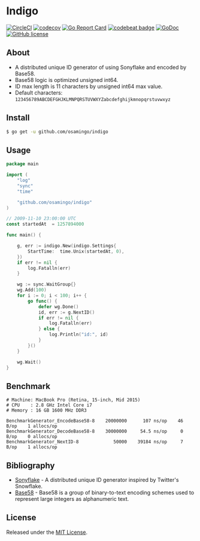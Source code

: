 # Indigo

[![CircleCI](https://img.shields.io/circleci/project/osamingo/indigo/master.svg)](https://circleci.com/gh/osamingo/indigo)
[![codecov](https://codecov.io/gh/osamingo/indigo/branch/master/graph/badge.svg)](https://codecov.io/gh/osamingo/indigo)
[![Go Report Card](https://goreportcard.com/badge/osamingo/indigo)](https://goreportcard.com/report/osamingo/indigo)
[![codebeat badge](https://codebeat.co/badges/3885a5d8-7db0-4162-970a-577a1bf54199)](https://codebeat.co/projects/github-com-osamingo-indigo)
[![GoDoc](https://godoc.org/github.com/osamingo/indigo?status.svg)](https://godoc.org/github.com/osamingo/indigo)
[![GitHub license](https://img.shields.io/badge/license-MIT-blue.svg)](https://raw.githubusercontent.com/osamingo/indigo/master/LICENSE)

## About

- A distributed unique ID generator of using Sonyflake and encoded by Base58.
- Base58 logic is optimized unsigned int64.
- ID max length is 11 characters by unsigned int64 max value.
- Default characters: `123456789ABCDEFGHJKLMNPQRSTUVWXYZabcdefghijkmnopqrstuvwxyz`

## Install

```bash
$ go get -u github.com/osamingo/indigo
```

## Usage

```go
package main

import (
	"log"
	"sync"
	"time"

	"github.com/osamingo/indigo"
)

// 2009-11-10 23:00:00 UTC
const startedAt  = 1257894000

func main() {

	g, err := indigo.New(indigo.Settings{
		StartTime:  time.Unix(startedAt, 0),
	})
	if err != nil {
		log.Fatalln(err)
	}

	wg := sync.WaitGroup{}
	wg.Add(100)
	for i := 0; i < 100; i++ {
		go func() {
			defer wg.Done()
			id, err := g.NextID()
			if err != nil {
				log.Fatalln(err)
			} else {
				log.Println("id:", id)
			}
		}()
	}

	wg.Wait()
}
```

## Benchmark

```
# Machine: MacBook Pro (Retina, 15-inch, Mid 2015)
# CPU    : 2.8 GHz Intel Core i7
# Memory : 16 GB 1600 MHz DDR3

BenchmarkGenerator_EncodeBase58-8    20000000      107 ns/op    46 B/op    1 allocs/op
BenchmarkGenerator_DecodeBase58-8    30000000     54.5 ns/op     0 B/op    0 allocs/op
BenchmarkGenerator_NextID-8             50000    39184 ns/op     7 B/op    1 allocs/op
```

## Bibliography

- [Sonyflake](https://github.com/sony/sonyflake) - A distributed unique ID generator inspired by Twitter's Snowflake.
- [Base58](https://en.wikipedia.org/wiki/Base58) - Base58 is a group of binary-to-text encoding schemes used to represent large integers as alphanumeric text.

## License

Released under the [MIT License](https://github.com/osamingo/indigo/blob/master/LICENSE).
